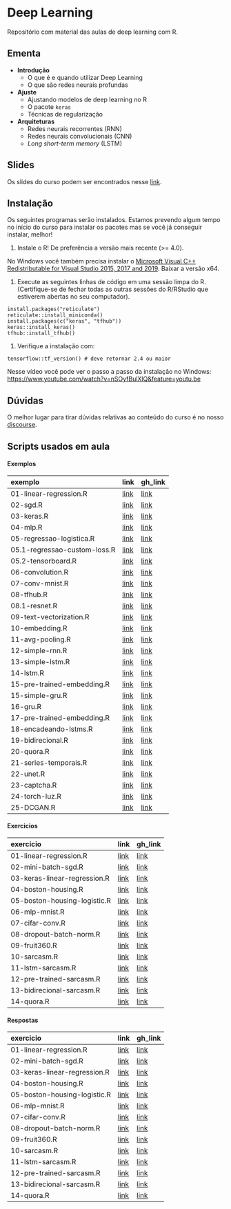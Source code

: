 
# Deep Learning

<!-- README.md is generated from README.Rmd. Please edit that file -->

Repositório com material das aulas de deep learning com R.

## Ementa

-   **Introdução**
    -   O que é e quando utilizar Deep Learning
    -   O que são redes neurais profundas
-   **Ajuste**
    -   Ajustando modelos de deep learning no R
    -   O pacote `keras`
    -   Técnicas de regularização
-   **Arquiteturas**
    -   Redes neurais recorrentes (RNN)
    -   Redes neurais convolucionais (CNN)
    -   *Long short-term memory* (LSTM)

## Slides

Os slides do curso podem ser encontrados nesse
[link](https://curso-r.github.io/202107-deep-learning/slides).

## Instalação

Os seguintes programas serão instalados. Estamos prevendo algum tempo no
início do curso para instalar os pacotes mas se você já conseguir
instalar, melhor!

1.  Instale o R! De preferência a versão mais recente (&gt;= 4.0).

No Windows você também precisa instalar o [Microsoft Visual C++
Redistributable for Visual Studio 2015, 2017 and
2019](https://support.microsoft.com/help/2977003/the-latest-supported-visual-c-downloads).
Baixar a versão x64.

1.  Execute as seguintes linhas de código em uma sessão limpa do R.
    (Certifique-se de fechar todas as outras sessões do R/RStudio que
    estiverem abertas no seu computador).

<!-- -->

    install.packages("reticulate")
    reticulate::install_miniconda()
    install.packages(c("keras", "tfhub"))
    keras::install_keras()
    tfhub::install_tfhub()

1.  Verifique a instalação com:

<!-- -->

    tensorflow::tf_version() # deve retornar 2.4 ou maior

Nesse vídeo você pode ver o passo a passo da instalação no Windows:
<https://www.youtube.com/watch?v=nSOyfBulXlQ&feature=youtu.be>

## Dúvidas

O melhor lugar para tirar dúvidas relativas ao conteúdo do curso é no
nosso [discourse](https://discourse.curso-r.com/).

## Scripts usados em aula

#### Exemplos

| exemplo                      | link                                                                                         | gh\_link                                                                                                |
|:-----------------------------|:---------------------------------------------------------------------------------------------|:--------------------------------------------------------------------------------------------------------|
| 01-linear-regression.R       | [link](https://curso-r.github.io/202107-deep-learning/exemplos/01-linear-regression.R)       | [link](https://github.com/curso-r/202107-deep-learning/blob/main/exemplos/01-linear-regression.R)       |
| 02-sgd.R                     | [link](https://curso-r.github.io/202107-deep-learning/exemplos/02-sgd.R)                     | [link](https://github.com/curso-r/202107-deep-learning/blob/main/exemplos/02-sgd.R)                     |
| 03-keras.R                   | [link](https://curso-r.github.io/202107-deep-learning/exemplos/03-keras.R)                   | [link](https://github.com/curso-r/202107-deep-learning/blob/main/exemplos/03-keras.R)                   |
| 04-mlp.R                     | [link](https://curso-r.github.io/202107-deep-learning/exemplos/04-mlp.R)                     | [link](https://github.com/curso-r/202107-deep-learning/blob/main/exemplos/04-mlp.R)                     |
| 05-regressao-logistica.R     | [link](https://curso-r.github.io/202107-deep-learning/exemplos/05-regressao-logistica.R)     | [link](https://github.com/curso-r/202107-deep-learning/blob/main/exemplos/05-regressao-logistica.R)     |
| 05.1-regressao-custom-loss.R | [link](https://curso-r.github.io/202107-deep-learning/exemplos/05.1-regressao-custom-loss.R) | [link](https://github.com/curso-r/202107-deep-learning/blob/main/exemplos/05.1-regressao-custom-loss.R) |
| 05.2-tensorboard.R           | [link](https://curso-r.github.io/202107-deep-learning/exemplos/05.2-tensorboard.R)           | [link](https://github.com/curso-r/202107-deep-learning/blob/main/exemplos/05.2-tensorboard.R)           |
| 06-convolution.R             | [link](https://curso-r.github.io/202107-deep-learning/exemplos/06-convolution.R)             | [link](https://github.com/curso-r/202107-deep-learning/blob/main/exemplos/06-convolution.R)             |
| 07-conv-mnist.R              | [link](https://curso-r.github.io/202107-deep-learning/exemplos/07-conv-mnist.R)              | [link](https://github.com/curso-r/202107-deep-learning/blob/main/exemplos/07-conv-mnist.R)              |
| 08-tfhub.R                   | [link](https://curso-r.github.io/202107-deep-learning/exemplos/08-tfhub.R)                   | [link](https://github.com/curso-r/202107-deep-learning/blob/main/exemplos/08-tfhub.R)                   |
| 08.1-resnet.R                | [link](https://curso-r.github.io/202107-deep-learning/exemplos/08.1-resnet.R)                | [link](https://github.com/curso-r/202107-deep-learning/blob/main/exemplos/08.1-resnet.R)                |
| 09-text-vectorization.R      | [link](https://curso-r.github.io/202107-deep-learning/exemplos/09-text-vectorization.R)      | [link](https://github.com/curso-r/202107-deep-learning/blob/main/exemplos/09-text-vectorization.R)      |
| 10-embedding.R               | [link](https://curso-r.github.io/202107-deep-learning/exemplos/10-embedding.R)               | [link](https://github.com/curso-r/202107-deep-learning/blob/main/exemplos/10-embedding.R)               |
| 11-avg-pooling.R             | [link](https://curso-r.github.io/202107-deep-learning/exemplos/11-avg-pooling.R)             | [link](https://github.com/curso-r/202107-deep-learning/blob/main/exemplos/11-avg-pooling.R)             |
| 12-simple-rnn.R              | [link](https://curso-r.github.io/202107-deep-learning/exemplos/12-simple-rnn.R)              | [link](https://github.com/curso-r/202107-deep-learning/blob/main/exemplos/12-simple-rnn.R)              |
| 13-simple-lstm.R             | [link](https://curso-r.github.io/202107-deep-learning/exemplos/13-simple-lstm.R)             | [link](https://github.com/curso-r/202107-deep-learning/blob/main/exemplos/13-simple-lstm.R)             |
| 14-lstm.R                    | [link](https://curso-r.github.io/202107-deep-learning/exemplos/14-lstm.R)                    | [link](https://github.com/curso-r/202107-deep-learning/blob/main/exemplos/14-lstm.R)                    |
| 15-pre-trained-embedding.R   | [link](https://curso-r.github.io/202107-deep-learning/exemplos/15-pre-trained-embedding.R)   | [link](https://github.com/curso-r/202107-deep-learning/blob/main/exemplos/15-pre-trained-embedding.R)   |
| 15-simple-gru.R              | [link](https://curso-r.github.io/202107-deep-learning/exemplos/15-simple-gru.R)              | [link](https://github.com/curso-r/202107-deep-learning/blob/main/exemplos/15-simple-gru.R)              |
| 16-gru.R                     | [link](https://curso-r.github.io/202107-deep-learning/exemplos/16-gru.R)                     | [link](https://github.com/curso-r/202107-deep-learning/blob/main/exemplos/16-gru.R)                     |
| 17-pre-trained-embedding.R   | [link](https://curso-r.github.io/202107-deep-learning/exemplos/17-pre-trained-embedding.R)   | [link](https://github.com/curso-r/202107-deep-learning/blob/main/exemplos/17-pre-trained-embedding.R)   |
| 18-encadeando-lstms.R        | [link](https://curso-r.github.io/202107-deep-learning/exemplos/18-encadeando-lstms.R)        | [link](https://github.com/curso-r/202107-deep-learning/blob/main/exemplos/18-encadeando-lstms.R)        |
| 19-bidirecional.R            | [link](https://curso-r.github.io/202107-deep-learning/exemplos/19-bidirecional.R)            | [link](https://github.com/curso-r/202107-deep-learning/blob/main/exemplos/19-bidirecional.R)            |
| 20-quora.R                   | [link](https://curso-r.github.io/202107-deep-learning/exemplos/20-quora.R)                   | [link](https://github.com/curso-r/202107-deep-learning/blob/main/exemplos/20-quora.R)                   |
| 21-series-temporais.R        | [link](https://curso-r.github.io/202107-deep-learning/exemplos/21-series-temporais.R)        | [link](https://github.com/curso-r/202107-deep-learning/blob/main/exemplos/21-series-temporais.R)        |
| 22-unet.R                    | [link](https://curso-r.github.io/202107-deep-learning/exemplos/22-unet.R)                    | [link](https://github.com/curso-r/202107-deep-learning/blob/main/exemplos/22-unet.R)                    |
| 23-captcha.R                 | [link](https://curso-r.github.io/202107-deep-learning/exemplos/23-captcha.R)                 | [link](https://github.com/curso-r/202107-deep-learning/blob/main/exemplos/23-captcha.R)                 |
| 24-torch-luz.R               | [link](https://curso-r.github.io/202107-deep-learning/exemplos/24-torch-luz.R)               | [link](https://github.com/curso-r/202107-deep-learning/blob/main/exemplos/24-torch-luz.R)               |
| 25-DCGAN.R                   | [link](https://curso-r.github.io/202107-deep-learning/exemplos/25-DCGAN.R)                   | [link](https://github.com/curso-r/202107-deep-learning/blob/main/exemplos/25-DCGAN.R)                   |

#### Exercicios

| exercicio                    | link                                                                                           | gh\_link                                                                                                  |
|:-----------------------------|:-----------------------------------------------------------------------------------------------|:----------------------------------------------------------------------------------------------------------|
| 01-linear-regression.R       | [link](https://curso-r.github.io/202107-deep-learning/exercicios/01-linear-regression.R)       | [link](https://github.com/curso-r/202107-deep-learning/blob/main/exercicios/01-linear-regression.R)       |
| 02-mini-batch-sgd.R          | [link](https://curso-r.github.io/202107-deep-learning/exercicios/02-mini-batch-sgd.R)          | [link](https://github.com/curso-r/202107-deep-learning/blob/main/exercicios/02-mini-batch-sgd.R)          |
| 03-keras-linear-regression.R | [link](https://curso-r.github.io/202107-deep-learning/exercicios/03-keras-linear-regression.R) | [link](https://github.com/curso-r/202107-deep-learning/blob/main/exercicios/03-keras-linear-regression.R) |
| 04-boston-housing.R          | [link](https://curso-r.github.io/202107-deep-learning/exercicios/04-boston-housing.R)          | [link](https://github.com/curso-r/202107-deep-learning/blob/main/exercicios/04-boston-housing.R)          |
| 05-boston-housing-logistic.R | [link](https://curso-r.github.io/202107-deep-learning/exercicios/05-boston-housing-logistic.R) | [link](https://github.com/curso-r/202107-deep-learning/blob/main/exercicios/05-boston-housing-logistic.R) |
| 06-mlp-mnist.R               | [link](https://curso-r.github.io/202107-deep-learning/exercicios/06-mlp-mnist.R)               | [link](https://github.com/curso-r/202107-deep-learning/blob/main/exercicios/06-mlp-mnist.R)               |
| 07-cifar-conv.R              | [link](https://curso-r.github.io/202107-deep-learning/exercicios/07-cifar-conv.R)              | [link](https://github.com/curso-r/202107-deep-learning/blob/main/exercicios/07-cifar-conv.R)              |
| 08-dropout-batch-norm.R      | [link](https://curso-r.github.io/202107-deep-learning/exercicios/08-dropout-batch-norm.R)      | [link](https://github.com/curso-r/202107-deep-learning/blob/main/exercicios/08-dropout-batch-norm.R)      |
| 09-fruit360.R                | [link](https://curso-r.github.io/202107-deep-learning/exercicios/09-fruit360.R)                | [link](https://github.com/curso-r/202107-deep-learning/blob/main/exercicios/09-fruit360.R)                |
| 10-sarcasm.R                 | [link](https://curso-r.github.io/202107-deep-learning/exercicios/10-sarcasm.R)                 | [link](https://github.com/curso-r/202107-deep-learning/blob/main/exercicios/10-sarcasm.R)                 |
| 11-lstm-sarcasm.R            | [link](https://curso-r.github.io/202107-deep-learning/exercicios/11-lstm-sarcasm.R)            | [link](https://github.com/curso-r/202107-deep-learning/blob/main/exercicios/11-lstm-sarcasm.R)            |
| 12-pre-trained-sarcasm.R     | [link](https://curso-r.github.io/202107-deep-learning/exercicios/12-pre-trained-sarcasm.R)     | [link](https://github.com/curso-r/202107-deep-learning/blob/main/exercicios/12-pre-trained-sarcasm.R)     |
| 13-bidirecional-sarcasm.R    | [link](https://curso-r.github.io/202107-deep-learning/exercicios/13-bidirecional-sarcasm.R)    | [link](https://github.com/curso-r/202107-deep-learning/blob/main/exercicios/13-bidirecional-sarcasm.R)    |
| 14-quora.R                   | [link](https://curso-r.github.io/202107-deep-learning/exercicios/14-quora.R)                   | [link](https://github.com/curso-r/202107-deep-learning/blob/main/exercicios/14-quora.R)                   |

#### Respostas

| exercicio                    | link                                                                                          | gh\_link                                                                                                 |
|:-----------------------------|:----------------------------------------------------------------------------------------------|:---------------------------------------------------------------------------------------------------------|
| 01-linear-regression.R       | [link](https://curso-r.github.io/202107-deep-learning/respostas/01-linear-regression.R)       | [link](https://github.com/curso-r/202107-deep-learning/blob/main/respostas/01-linear-regression.R)       |
| 02-mini-batch-sgd.R          | [link](https://curso-r.github.io/202107-deep-learning/respostas/02-mini-batch-sgd.R)          | [link](https://github.com/curso-r/202107-deep-learning/blob/main/respostas/02-mini-batch-sgd.R)          |
| 03-keras-linear-regression.R | [link](https://curso-r.github.io/202107-deep-learning/respostas/03-keras-linear-regression.R) | [link](https://github.com/curso-r/202107-deep-learning/blob/main/respostas/03-keras-linear-regression.R) |
| 04-boston-housing.R          | [link](https://curso-r.github.io/202107-deep-learning/respostas/04-boston-housing.R)          | [link](https://github.com/curso-r/202107-deep-learning/blob/main/respostas/04-boston-housing.R)          |
| 05-boston-housing-logistic.R | [link](https://curso-r.github.io/202107-deep-learning/respostas/05-boston-housing-logistic.R) | [link](https://github.com/curso-r/202107-deep-learning/blob/main/respostas/05-boston-housing-logistic.R) |
| 06-mlp-mnist.R               | [link](https://curso-r.github.io/202107-deep-learning/respostas/06-mlp-mnist.R)               | [link](https://github.com/curso-r/202107-deep-learning/blob/main/respostas/06-mlp-mnist.R)               |
| 07-cifar-conv.R              | [link](https://curso-r.github.io/202107-deep-learning/respostas/07-cifar-conv.R)              | [link](https://github.com/curso-r/202107-deep-learning/blob/main/respostas/07-cifar-conv.R)              |
| 08-dropout-batch-norm.R      | [link](https://curso-r.github.io/202107-deep-learning/respostas/08-dropout-batch-norm.R)      | [link](https://github.com/curso-r/202107-deep-learning/blob/main/respostas/08-dropout-batch-norm.R)      |
| 09-fruit360.R                | [link](https://curso-r.github.io/202107-deep-learning/respostas/09-fruit360.R)                | [link](https://github.com/curso-r/202107-deep-learning/blob/main/respostas/09-fruit360.R)                |
| 10-sarcasm.R                 | [link](https://curso-r.github.io/202107-deep-learning/respostas/10-sarcasm.R)                 | [link](https://github.com/curso-r/202107-deep-learning/blob/main/respostas/10-sarcasm.R)                 |
| 11-lstm-sarcasm.R            | [link](https://curso-r.github.io/202107-deep-learning/respostas/11-lstm-sarcasm.R)            | [link](https://github.com/curso-r/202107-deep-learning/blob/main/respostas/11-lstm-sarcasm.R)            |
| 12-pre-trained-sarcasm.R     | [link](https://curso-r.github.io/202107-deep-learning/respostas/12-pre-trained-sarcasm.R)     | [link](https://github.com/curso-r/202107-deep-learning/blob/main/respostas/12-pre-trained-sarcasm.R)     |
| 13-bidirecional-sarcasm.R    | [link](https://curso-r.github.io/202107-deep-learning/respostas/13-bidirecional-sarcasm.R)    | [link](https://github.com/curso-r/202107-deep-learning/blob/main/respostas/13-bidirecional-sarcasm.R)    |
| 14-quora.R                   | [link](https://curso-r.github.io/202107-deep-learning/respostas/14-quora.R)                   | [link](https://github.com/curso-r/202107-deep-learning/blob/main/respostas/14-quora.R)                   |
